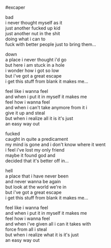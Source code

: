 #excaper

bad\
i never thought myself as it\
just another fucked up kid\
just another nut in the shit\
doing what i can to\
fuck with better people just to bring them...

down\
a place i never thought i'd go\
but here i am stuck in a hole\
i wonder how i got so low\
but i've got a great escape\
i get this stuff from blank it makes me...

feel like i wanna feel\
and when i put it in myself it makes me\
feel how i wanna feel\
and when i can't take anymore from it i\
give it up and steal\
but when i realize all it is it's just\
an easy way out

fucked\
caught in quite a predicament\
my mind is gone and i don't know where it went\
i feel i've lost my only friend\
maybe it found god and\
decided that it's better off in...

hell\
a place that i have never been\
and never wanna be again\
but look at the world we're in\
but i've got a great escape\
i get this stuff from blank it makes me...

feel like i wanna feel\
and when i put it in myself it makes me\
feel how i wanna feel\
and when i've given all i can it takes with\
force from all i steal\
but when i realize what it is it's just\
an easy way out
